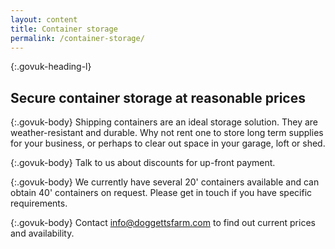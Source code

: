 ```yaml
---
layout: content
title: Container storage
permalink: /container-storage/
---
```


{:.govuk-heading-l}
## Secure container storage at reasonable prices

{:.govuk-body}
Shipping containers are an ideal storage solution. They are weather-resistant and durable. Why not rent one to store long term supplies for your business, or perhaps to clear out space in your garage, loft or shed.

{:.govuk-body}
Talk to us about discounts for up-front payment.

{:.govuk-body}
We currently have several 20' containers available and can obtain 40' containers on request. Please get in touch if you have specific requirements.

{:.govuk-body}
Contact [info@doggettsfarm.com](mailto:info@doggettsfarm.com) to find out current prices and availability.
